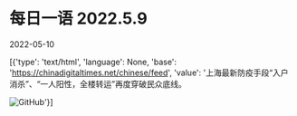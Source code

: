 # 每日一语 2022.5.9

2022-05-10

[{'type': 'text/html', 'language': None, 'base': 'https://chinadigitaltimes.net/chinese/feed', 'value': '上海最新防疫手段“入户消杀”、“一人阳性，全楼转运”再度穿破民众底线。

![GitHub](https://chinadigitaltimes.net/chinese/files/2022/05/5.9.jpg)'}]